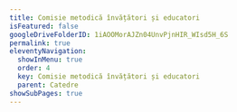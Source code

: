 ```yaml
---
title: Comisie metodică învățători și educatori
isFeatured: false
googleDriveFolderID: 1iAOOMorAJZn04UnvPjnHIR_WIsd5H_6S
permalink: true
eleventyNavigation:
  showInMenu: true
  order: 4
  key: Comisie metodică învățători și educatori
  parent: Catedre
showSubPages: true
---
```


